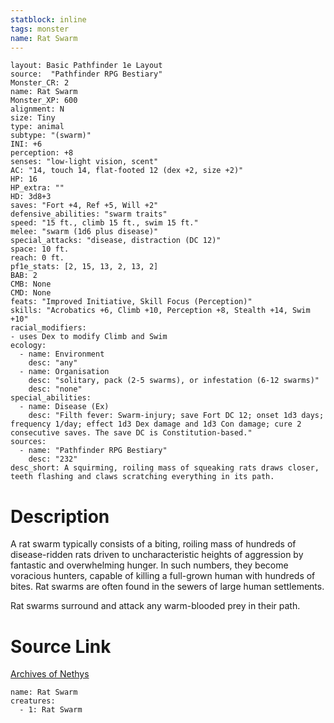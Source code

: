 ```yaml
---
statblock: inline
tags: monster
name: Rat Swarm
---
```

```statblock
layout: Basic Pathfinder 1e Layout
source:  "Pathfinder RPG Bestiary"
Monster_CR: 2
name: Rat Swarm
Monster_XP: 600
alignment: N
size: Tiny
type: animal
subtype: "(swarm)"
INI: +6
perception: +8
senses: "low-light vision, scent"
AC: "14, touch 14, flat-footed 12 (dex +2, size +2)"
HP: 16
HP_extra: ""
HD: 3d8+3
saves: "Fort +4, Ref +5, Will +2"
defensive_abilities: "swarm traits"
speed: "15 ft., climb 15 ft., swim 15 ft."
melee: "swarm (1d6 plus disease)"
special_attacks: "disease, distraction (DC 12)"
space: 10 ft.
reach: 0 ft.
pf1e_stats: [2, 15, 13, 2, 13, 2]
BAB: 2
CMB: None
CMD: None
feats: "Improved Initiative, Skill Focus (Perception)"
skills: "Acrobatics +6, Climb +10, Perception +8, Stealth +14, Swim +10"
racial_modifiers:
- uses Dex to modify Climb and Swim
ecology:
  - name: Environment
    desc: "any"
  - name: Organisation
    desc: "solitary, pack (2-5 swarms), or infestation (6-12 swarms)"
    desc: "none"
special_abilities:
  - name: Disease (Ex)
    desc: "Filth fever: Swarm-injury; save Fort DC 12; onset 1d3 days; frequency 1/day; effect 1d3 Dex damage and 1d3 Con damage; cure 2 consecutive saves. The save DC is Constitution-based."
sources:
  - name: "Pathfinder RPG Bestiary"
    desc: "232"
desc_short: A squirming, roiling mass of squeaking rats draws closer, teeth flashing and claws scratching everything in its path.
```
# Description
A rat swarm typically consists of a biting, roiling mass of hundreds of disease-ridden rats driven to uncharacteristic heights of aggression by fantastic and overwhelming hunger. In such numbers, they become voracious hunters, capable of killing a full-grown human with hundreds of bites. Rat swarms are often found in the sewers of large human settlements.

Rat swarms surround and attack any warm-blooded prey in their path.
# Source Link
[Archives of Nethys](https://aonprd.com/MonsterDisplay.aspx?ItemName=Rat%20Swarm)
```encounter-table
name: Rat Swarm
creatures:
  - 1: Rat Swarm
```
